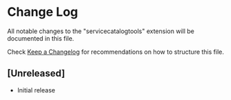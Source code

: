 # Change Log

All notable changes to the "servicecatalogtools" extension will be documented in this file.

Check [Keep a Changelog](http://keepachangelog.com/) for recommendations on how to structure this file.

## [Unreleased]

- Initial release